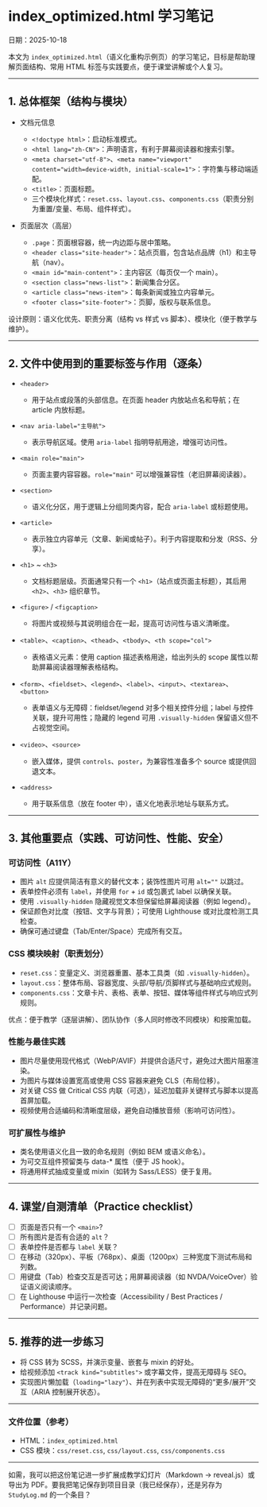 # index_optimized.html 学习笔记

日期：2025-10-18

本文为 `index_optimized.html`（语义化重构示例页）的学习笔记，目标是帮助理解页面结构、常用 HTML 标签与实践要点，便于课堂讲解或个人复习。

---

## 1. 总体框架（结构与模块）

- 文档元信息
  - `<!doctype html>`：启动标准模式。
  - `<html lang="zh-CN">`：声明语言，有利于屏幕阅读器和搜索引擎。
  - `<meta charset="utf-8">`、`<meta name="viewport" content="width=device-width, initial-scale=1">`：字符集与移动端适配。
  - `<title>`：页面标题。
  - 三个模块化样式：`reset.css`、`layout.css`、`components.css`（职责分别为重置/变量、布局、组件样式）。

- 页面层次（高层）
  - `.page`：页面根容器，统一内边距与居中策略。
  - `<header class="site-header">`：站点页眉，包含站点品牌（h1）和主导航（nav）。
  - `<main id="main-content">`：主内容区（每页仅一个 main）。
  - `<section class="news-list">`：新闻集合分区。
  - `<article class="news-item">`：每条新闻或独立内容单元。
  - `<footer class="site-footer">`：页脚，版权与联系信息。

设计原则：语义化优先、职责分离（结构 vs 样式 vs 脚本）、模块化（便于教学与维护）。

---

## 2. 文件中使用到的重要标签与作用（逐条）

- `<header>`
  - 用于站点或段落的头部信息。在页面 header 内放站点名和导航；在 article 内放标题。

- `<nav aria-label="主导航">`
  - 表示导航区域。使用 `aria-label` 指明导航用途，增强可访问性。

- `<main role="main">`
  - 页面主要内容容器。`role="main"` 可以增强兼容性（老旧屏幕阅读器）。

- `<section>`
  - 语义化分区，用于逻辑上分组同类内容，配合 `aria-label` 或标题使用。

- `<article>`
  - 表示独立内容单元（文章、新闻或帖子）。利于内容提取和分发（RSS、分享）。

- `<h1>` ~ `<h3>`
  - 文档标题层级。页面通常只有一个 `<h1>`（站点或页面主标题），其后用 `<h2>`、`<h3>` 组织章节。

- `<figure>` / `<figcaption>`
  - 将图片或视频与其说明组合在一起，提高可访问性与语义清晰度。

- `<table>`、`<caption>`、`<thead>`、`<tbody>`、`<th scope="col">`
  - 表格语义元素：使用 caption 描述表格用途，给出列头的 scope 属性以帮助屏幕阅读器理解表格结构。

- `<form>`、`<fieldset>`、`<legend>`、`<label>`、`<input>`、`<textarea>`、`<button>`
  - 表单语义与无障碍：fieldset/legend 对多个相关控件分组；label 与控件关联，提升可用性；隐藏的 legend 可用 `.visually-hidden` 保留语义但不占视觉空间。

- `<video>`、`<source>`
  - 嵌入媒体，提供 `controls`、`poster`，为兼容性准备多个 source 或提供回退文本。

- `<address>`
  - 用于联系信息（放在 footer 中），语义化地表示地址与联系方式。

---

## 3. 其他重要点（实践、可访问性、性能、安全）

### 可访问性（A11Y）
- 图片 `alt` 应提供简洁有意义的替代文本；装饰性图片可用 `alt=""` 以跳过。
- 表单控件必须有 `label`，并使用 `for` + `id` 或包裹式 label 以确保关联。
- 使用 `.visually-hidden` 隐藏视觉文本但保留给屏幕阅读器（例如 legend）。
- 保证颜色对比度（按钮、文字与背景）；可使用 Lighthouse 或对比度检测工具检查。
- 确保可通过键盘（Tab/Enter/Space）完成所有交互。

### CSS 模块映射（职责划分）
- `reset.css`：变量定义、浏览器重置、基本工具类（如 `.visually-hidden`）。
- `layout.css`：整体布局、容器宽度、头部/导航/页脚样式与基础响应式规则。
- `components.css`：文章卡片、表格、表单、按钮、媒体等组件样式与响应式列规则。

优点：便于教学（逐层讲解）、团队协作（多人同时修改不同模块）和按需加载。

### 性能与最佳实践
- 图片尽量使用现代格式（WebP/AVIF）并提供合适尺寸，避免过大图片阻塞渲染。
- 为图片与媒体设置宽高或使用 CSS 容器来避免 CLS（布局位移）。
- 对关键 CSS 做 Critical CSS 内联（可选），延迟加载非关键样式与脚本以提高首屏加载。
- 视频使用合适编码和清晰度层级，避免自动播放音频（影响可访问性）。

### 可扩展性与维护
- 类名使用语义化且一致的命名规则（例如 BEM 或语义命名）。
- 为可交互组件预留类与 data-* 属性（便于 JS hook）。
- 将通用样式抽成变量或 mixin（如转为 Sass/LESS）便于复用。

---

## 4. 课堂/自测清单（Practice checklist）
- [ ] 页面是否只有一个 `<main>`?
- [ ] 所有图片是否有合适的 `alt`？
- [ ] 表单控件是否都与 `label` 关联？
- [ ] 在移动（320px）、平板（768px）、桌面（1200px）三种宽度下测试布局和列数。
- [ ] 用键盘（Tab）检查交互是否可达；用屏幕阅读器（如 NVDA/VoiceOver）验证语义阅读顺序。
- [ ] 在 Lighthouse 中运行一次检查（Accessibility / Best Practices / Performance）并记录问题。

---

## 5. 推荐的进一步练习
- 将 CSS 转为 SCSS，并演示变量、嵌套与 mixin 的好处。
- 给视频添加 `<track kind="subtitles">` 或字幕文件，提高无障碍与 SEO。
- 实现图片懒加载（`loading="lazy"`）、并在列表中实现无障碍的“更多/展开”交互（ARIA 控制展开状态）。

---

### 文件位置（参考）
- HTML：`index_optimized.html`
- CSS 模块：`css/reset.css`, `css/layout.css`, `css/components.css`

---

如需，我可以把这份笔记进一步扩展成教学幻灯片（Markdown -> reveal.js）或导出为 PDF。要我把笔记保存到项目目录（我已经保存），还是另存为 `StudyLog.md` 的一个条目？
